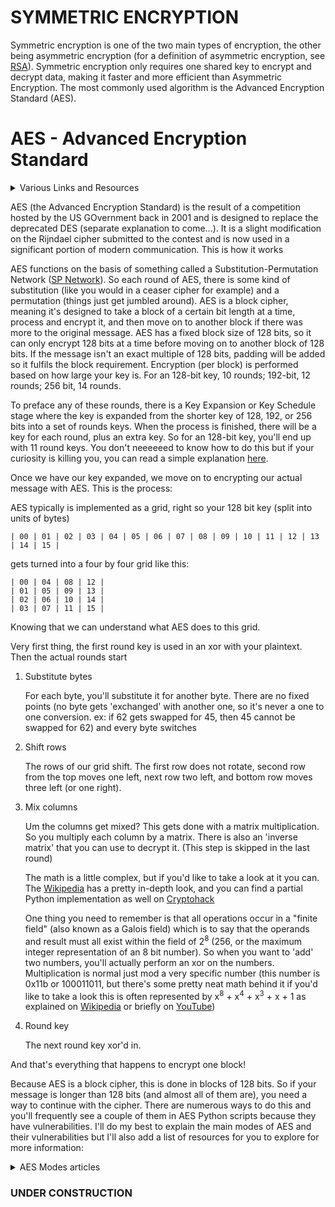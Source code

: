 # SYMMETRIC ENCRYPTION
Symmetric encryption is one of the two main types of encryption, the other being asymmetric encryption (for a definition of asymmetric encryption, see [RSA](/RSA.md)). Symmetric encryption only requires one shared key to encrypt and decrypt data, making it faster and more efficient than Asymmetric Encryption. The most commonly used algorithm is the Advanced Encryption Standard (AES).

#
# AES - Advanced Encryption Standard

<details>
    <summary>Various Links and Resources</summary>

* [Computerphile AES Preface](https://youtu.be/VYech-c5Dic?si=9YuixecUyyb7Qvp-)
* [Computerphile AES Overview](https://youtu.be/O4xNJsjtN6E?si=VHQkdWCaTBCUXoGi)
* [Cryptohack](https://cryptohack.org/courses/symmetric/aes0/)
* [cryptopals](https://cryptopals.com/) has some stuff too, start with the Basics
</details>

AES (the Advanced Encryption Standard) is the result of a competition hosted by the US GOvernment back in 2001 and is designed to replace the deprecated DES (separate explanation to come...). It is a slight modification on the Rijndael cipher submitted to the contest and is now used in a significant portion of modern communication. This is how it works

AES functions on the basis of something called a Substitution-Permutation Network ([SP Network](https://youtu.be/DLjzI5dX8jc?si=7YmigjEi77CZKz0i)). 
So each round of AES, there is some kind of substitution (like you would in a ceaser cipher for example) and a permutation (things just get jumbled around). 
AES is a block cipher, meaning it's designed to take a block of a certain bit length at a time, process and encrypt it, and then move on to another block if there was more to the original message. AES has a fixed block size of 128 bits, so it can only encrypt 128 bits at a time before moving on to another block of 128 bits. If the message isn't an exact multiple of 128 bits, padding will be added so it fulfils the block requirement.
Encryption (per block) is performed based on how large your key is. For an 128-bit key, 10 rounds; 192-bit, 12 rounds; 256 bit, 14 rounds. 

To preface any of these rounds, there is a Key Expansion or Key Schedule stage where the key is expanded from the shorter key of 128, 192, or 256 bits into a set of rounds keys. When the process is finished, there will be a key for each round, plus an extra key. So for an 128-bit key, you'll end up with 11 round keys.
You don't neeeeeed to know how to do this but if your curiosity is killing you, you can read a simple explanation [here](/Cryptography/KeySchedule.md).

Once we have our key expanded, we move on to encrypting our actual message with AES. This is the process:

AES typically is implemented as a grid, right so your 128 bit key (split into units of bytes)
```
| 00 | 01 | 02 | 03 | 04 | 05 | 06 | 07 | 08 | 09 | 10 | 11 | 12 | 13 | 14 | 15 |
```
gets turned into a four by four grid like this:
```
| 00 | 04 | 08 | 12 |
| 01 | 05 | 09 | 13 |
| 02 | 06 | 10 | 14 |
| 03 | 07 | 11 | 15 |
```
Knowing that we can understand what AES does to this grid.

Very first thing, the first round key is used in an xor with your plaintext. Then the actual rounds start

1. Substitute bytes

    For each byte, you'll substitute it for another byte. There are no fixed points (no byte gets 'exchanged' with another one, so it's never a one to one conversion. ex: if 62 gets swapped for 45, then 45 cannot be swapped for 62) and every byte switches

1. Shift rows

    The rows of our grid shift. The first row does not rotate, second row from the top moves one left, next row two left, and bottom row moves three left (or one right).

1. Mix columns

    Um the columns get mixed? This gets done with a matrix multiplication. So you multiply each column by a matrix. There is also an 'inverse matrix' that you can use to decrypt it. (This step is skipped in the last round)

    The math is a little complex, but if you'd like to take a look at it you can. The [Wikipedia](https://en.wikipedia.org/wiki/Rijndael_MixColumns) has a pretty in-depth look, and you can find a partial Python implementation as well on [Cryptohack](https://cryptohack.org/courses/symmetric/aes5/)

    One thing you need to remember is that all operations occur in a "finite field" (also known as a Galois field) which is to say that the operands and result must all exist within the field of 2<sup>8</sup> (256, or the maximum integer representation of an 8 bit number). So when you want to 'add' two numbers, you'll actually perform an xor on the numbers. Multiplication is normal just mod a very specific number (this number is 0x11b or 100011011, but there's some pretty neat math behind it if you'd like to take a look this is often represented by x<sup>8</sup> + x<sup>4</sup> + x<sup>3</sup> + x + 1 as explained on [Wikipedia](https://en.wikipedia.org/wiki/Finite_field_arithmetic) or briefly on [YouTube](https://youtu.be/9TYfiO__m2A?si=ebY4h4EE1fU4Ytsc))

1. Round key

    The next round key xor'd in.

And that's everything that happens to encrypt one block!

Because AES is a block cipher, this is done in blocks of 128 bits. So if your message is longer than 128 bits (and almost all of them are), you need a way to continue with the cipher. There are numerous ways to do this and you'll frequently see a couple of them in AES Python scripts because they have vulnerabilities. I'll do my best to explain the main modes of AES and their vulnerabilities but I'll also add a list of resources for you to explore for more information:

<details>
    <summary> AES Modes articles</summary>


* [highgo](https://www.highgo.ca/2019/08/08/the-difference-in-five-modes-in-the-aes-encryption-algorithm/)

</details>

### UNDER CONSTRUCTION